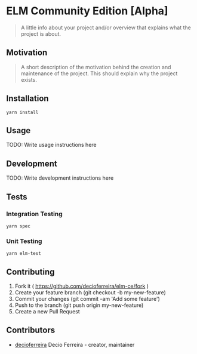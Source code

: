 # ELM Community Edition [Alpha]

> A little info about your project and/or overview that explains what the project is about.

## Motivation

> A short description of the motivation behind the creation and maintenance of the project. This should explain why the project exists.

## Installation

```
yarn install
```

## Usage

TODO: Write usage instructions here

## Development

TODO: Write development instructions here

## Tests

### Integration Testing

```
yarn spec
```

### Unit Testing

```
yarn elm-test
```

## Contributing

1. Fork it ( https://github.com/decioferreira/elm-ce/fork )
2. Create your feature branch (git checkout -b my-new-feature)
3. Commit your changes (git commit -am 'Add some feature')
4. Push to the branch (git push origin my-new-feature)
5. Create a new Pull Request

## Contributors

- [decioferreira](https://github.com/decioferreira) Decio Ferreira - creator, maintainer
